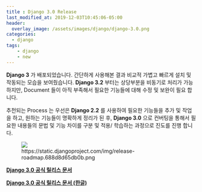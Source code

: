```yaml
---
title : Django 3.0 Release
last_modified_at: 2019-12-03T10:45:06-05:00
header:
  overlay_image: /assets/images/django/django-3.0.png
categories:
  - django
tags: 
    - django
    - new
---
```


**Django 3** 가 배포되었습니다. 간단하게 사용해본 결과 비교적 가볍고 빠르게 설치 및 작동되는 모습을 보여줬습니다. **Django 3.2** 부터는 상당부분을 비동기로 처리가 가능하지만, Document 들이 아직 부족해서 필요한 기능들에 대해 수정 및 보완이 필요 합니다.

추천되는 Process 는 우선은 **Django 2.2** 를 사용하여 필요한 기능들을 추가 및 작업을 하고, 원하는 기능들이 명확하게 정리가 된 후, **Django 3.0** 으로 컨버팅을 통해서 필요한 내용들의 문법 및 기능 차이를 구분 및 적용/ 학습하는 과정으로 진도를 진행 합니다.

<figure class="align-center">
  <img src="{{site.baseurl}}/assets/images/django/release-roadmap.png">
  <figcaption>https://static.djangoproject.com/img/release-roadmap.688d8d65db0b.png</figcaption>
</figure>

**[Django 3.0 공식 릴리스 문서](https://docs.djangoproject.com/en/dev/releases/3.0/)**

**[Django 3.0 공식 릴리스 문서 (한글)](https://www.44bits.io/ko/post/django-3-0-release-note-summary)**

